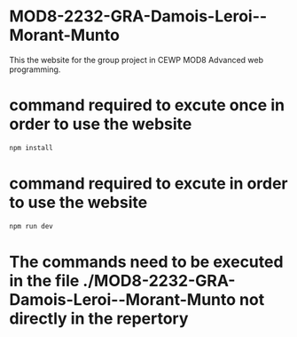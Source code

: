 # MOD8-2232-GRA-Damois-Leroi--Morant-Munto
This the website for the group project in CEWP MOD8 Advanced web programming.

# command required to excute once in order to use the website
```sh
npm install
```
# command required to excute in order to use the website
```sh
npm run dev
```
# The commands need to be executed in the file ./MOD8-2232-GRA-Damois-Leroi--Morant-Munto not directly in the repertory
